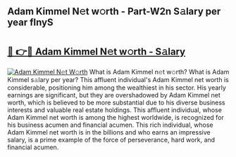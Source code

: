 ## Adam Kimmel N𝚎t w𝚘rth - Part-W2n S𝚊lary per year fInyS

# <h2><a href="http://gc1iiz.nevu.top/?p=Adam+Kimmel">🔗 👉🔴 Adam Kimmel N𝚎t w𝚘rth - S𝚊lary</a></h2>

[![Adam Kimmel N𝚎t W𝚘rth](https://i.imgur.com/Oavwk0R.jpeg)](http://gc1iiz.nevu.top/?p=Adam+Kimmel)
What is Adam Kimmel n𝚎t w𝚘rth? What is Adam Kimmel s𝚊lary per year?
This affluent individual's Adam Kimmel net worth is considerable, positioning him among the wealthiest in his sector. His yearly earnings are significant, but they are overshadowed by Adam Kimmel net worth, which is believed to be more substantial due to his diverse business interests and valuable real estate holdings. This affluent individual, whose Adam Kimmel net worth is among the highest worldwide, is recognized for his business acumen and financial acumen. This rich individual, whose Adam Kimmel net worth is in the billions and who earns an impressive salary, is a prime example of the force of perseverance, hard work, and financial acumen.
